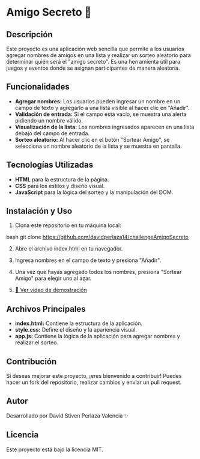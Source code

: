 # Amigo Secreto 🎉

## Descripción
Este proyecto es una aplicación web sencilla que permite a los usuarios agregar nombres de amigos en una lista y realizar un sorteo aleatorio para determinar quién será el "amigo secreto". Es una herramienta útil para juegos y eventos donde se asignan participantes de manera aleatoria.



## Funcionalidades
- **Agregar nombres:** Los usuarios pueden ingresar un nombre en un campo de texto y agregarlo a una lista visible al hacer clic en "Añadir".
- **Validación de entrada:** Si el campo está vacío, se muestra una alerta pidiendo un nombre válido.
- **Visualización de la lista:** Los nombres ingresados aparecen en una lista debajo del campo de entrada.
- **Sorteo aleatorio:** Al hacer clic en el botón "Sortear Amigo", se selecciona un nombre aleatorio de la lista y se muestra en pantalla.

## Tecnologías Utilizadas
- **HTML** para la estructura de la página.
- **CSS** para los estilos y diseño visual.
- **JavaScript** para la lógica del sorteo y la manipulación del DOM.

## Instalación y Uso
1. Clona este repositorio en tu máquina local:
   
bash
   git clone https://github.com/davidperlaza14/challengeAmigoSecreto

2. Abre el archivo index.html en tu navegador.
3. Ingresa nombres en el campo de texto y presiona "Añadir".
4. Una vez que hayas agregado todos los nombres, presiona "Sortear Amigo" para elegir uno al azar.

5. [🎥 Ver video de demostración](assets/Amigo-secreto.mp4)

## Archivos Principales
- **index.html:** Contiene la estructura de la aplicación.
- **style.css:** Define el diseño y la apariencia visual.
- **app.js:** Contiene la lógica de la aplicación para agregar nombres y realizar el sorteo.

## Contribución
Si deseas mejorar este proyecto, ¡eres bienvenido a contribuir! Puedes hacer un fork del repositorio, realizar cambios y enviar un pull request.

## Autor
Desarrollado por David Stiven Perlaza Valencia ✨

## Licencia
Este proyecto está bajo la licencia MIT.